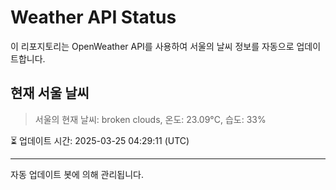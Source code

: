 
# Weather API Status

이 리포지토리는 OpenWeather API를 사용하여 서울의 날씨 정보를 자동으로 업데이트합니다.

## 현재 서울 날씨
> 서울의 현재 날씨: broken clouds, 온도: 23.09°C, 습도: 33%

⏳ 업데이트 시간: 2025-03-25 04:29:11 (UTC)

---
자동 업데이트 봇에 의해 관리됩니다.
